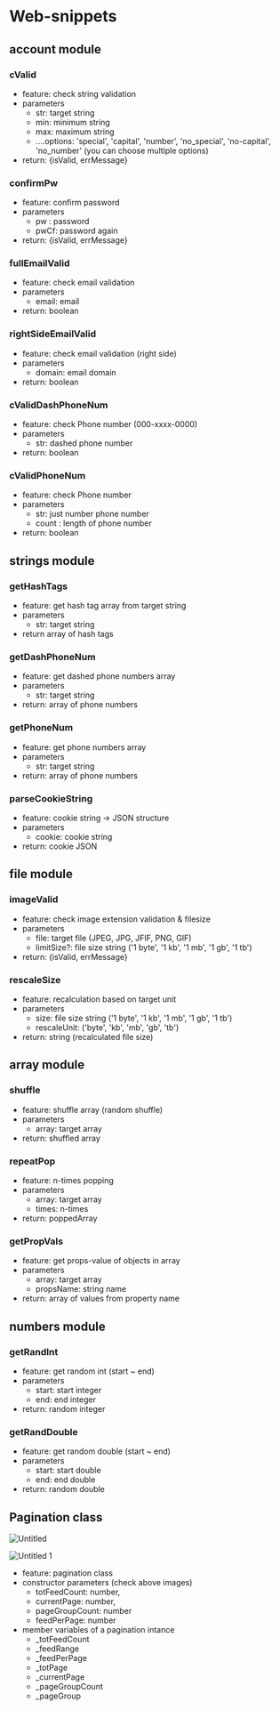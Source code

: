 # Web-snippets

## account module

### cValid

-   feature: check string validation
-   parameters
    -   str: target string
    -   min: minimum string
    -   max: maximum string
    -   ....options: 'special', 'capital', 'number', 'no_special', 'no-capital', 'no_number'
        (you can choose multiple options)
-   return: {isValid, errMessage}

### confirmPw

-   feature: confirm password
-   parameters
    -   pw : password
    -   pwCf: password again
-   return: {isValid, errMessage}

### fullEmailValid

-   feature: check email validation
-   parameters
    -   email: email
-   return: boolean

### rightSideEmailValid

-   feature: check email validation (right side)
-   parameters
    -   domain: email domain
-   return: boolean

### cValidDashPhoneNum

-   feature: check Phone number (000-xxxx-0000)
-   parameters
    -   str: dashed phone number
-   return: boolean

### cValidPhoneNum

-   feature: check Phone number
-   parameters
    -   str: just number phone number
    -   count : length of phone number
-   return: boolean

## strings module

### getHashTags

-   feature: get hash tag array from target string
-   parameters
    -   str: target string
-   return array of hash tags

### getDashPhoneNum

-   feature: get dashed phone numbers array
-   parameters
    -   str: target string
-   return: array of phone numbers

### getPhoneNum

-   feature: get phone numbers array
-   parameters
    -   str: target string
-   return: array of phone numbers

### parseCookieString

-   feature: cookie string → JSON structure
-   parameters
    -   cookie: cookie string
-   return: cookie JSON

## file module

### imageValid

-   feature: check image extension validation & filesize
-   parameters
    -   file: target file (JPEG, JPG, JFIF, PNG, GIF)
    -   limitSize?: file size string ('1 byte', '1 kb', '1 mb', '1 gb', '1 tb')
-   return: {isValid, errMessage}

### rescaleSize

-   feature: recalculation based on target unit
-   parameters
    -   size: file size string ('1 byte', '1 kb', '1 mb', '1 gb', '1 tb')
    -   rescaleUnit: ('byte', 'kb', 'mb', 'gb', 'tb')
-   return: string (recalculated file size)

## array module

### shuffle

-   feature: shuffle array (random shuffle)
-   parameters
    -   array: target array
-   return: shuffled array

### repeatPop

-   feature: n-times popping
-   parameters
    -   array: target array
    -   times: n-times
-   return: poppedArray

### getPropVals

-   feature: get props-value of objects in array
-   parameters
    -   array: target array
    -   propsName: string name
-   return: array of values from property name

## numbers module

### getRandInt

-   feature: get random int (start ~ end)
-   parameters
    -   start: start integer
    -   end: end integer
-   return: random integer

### getRandDouble

-   feature: get random double (start ~ end)
-   parameters
    -   start: start double
    -   end: end double
-   return: random double

## Pagination class

![Untitled](https://user-images.githubusercontent.com/64432366/134892802-4f6d3ac2-27f9-4a41-9676-a0bd4b773509.png)

![Untitled 1](https://user-images.githubusercontent.com/64432366/134892812-db43449a-392e-4933-911f-fd108e2e4c82.png)

-   feature: pagination class
-   constructor parameters (check above images)
    -   totFeedCount: number,
    -   currentPage: number,
    -   pageGroupCount: number
    -   feedPerPage: number
-   member variables of a pagination intance
    -   \_totFeedCount
    -   \_feedRange
    -   \_feedPerPage
    -   \_totPage
    -   \_currentPage
    -   \_pageGroupCount
    -   \_pageGroup
